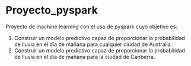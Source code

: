 # Proyecto_pyspark
Proyecto de machine learning con el uso de pyspark cuyo objetivo es:
1. Construir un modelo predictivo capaz de proporcionar la probabilidad de lluvia en el día de mañana para cualquier ciudad de Australia.
2. Construir un modelo predictivo capaz de proporcionar la probabilidad de lluvia en el día de mañana para la ciudad de Canberra.
